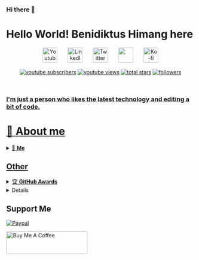 ### Hi there 👋

# Hello World! Benidiktus Himang here
<!-- Social badges section -->
<p align="center">
  <a href="https://www.youtube.com/channel/UCX8aSUkYR0tAW3md1JFmhnQ?sub_confirmation=1"><img width="40px" alt="Youtube" title="Youtube" src="https://i.imgur.com/EbkurfK.png"/></a>
  &#8287;&#8287;&#8287;&#8287;&#8287;
  <a href="https://s.id/linkedin-himang"><img width="40px" alt="LinkedIn" title="LinkedIn" src="https://i.imgur.com/kt7S9SH.png"/></a>
  &#8287;&#8287;&#8287;&#8287;&#8287;
  <a href="https://x.com/himangmyid"><img width="40px" alt="Twitter" title="Twitter" src="https://i.imgur.com/7vCYMaG.png"/></a>
  &#8287;&#8287;&#8287;&#8287;&#8287;
  <a href="https://discord.gg/YdzJAaN3Xe" alt="Discord" title="Dev Pro Tips Discord Server"><img width="40px" src="https://i.imgur.com/ulRi4lR.png"/></a>
  &#8287;&#8287;&#8287;&#8287;&#8287;
  <a href="https://www.buymeacoffee.com/himang"><img width="40px" alt="Ko-fi" title="Buy me a coffee" src="https://i.imgur.com/hx4kKv7.png"/></a>
</p>

<!-- Social badges section -->
<!-- Badges with custom icons - https://github.com/DenverCoder1/custom-icon-badges -->
<!-- View counter - https://github.com/DenverCoder1/Simple-View-Counter -->
<p align="center">
  <a href="https://www.youtube.com/channel/UCX8aSUkYR0tAW3md1JFmhnQ?sub_confirmation=1">
    <img alt="youtube subscribers" title="Subscribe to my YouTube channel" src="https://freshidea.com/jonah/app/youtube-stats-badges/subscribers-badge.php"/></a>
  <a href="https://www.youtube.com/channel/UCX8aSUkYR0tAW3md1JFmhnQ?sub_confirmation=1">
    <img alt="youtube views" title="YouTube views" src="https://freshidea.com/jonah/app/youtube-stats-badges/view-count-badge.php"/></a> 
  <a href="https://github.com/himangmyid?tab=repositories&sort=stargazers">
    <img alt="total stars" title="Total stars on GitHub" src="https://custom-icon-badges.demolab.com/github/stars/himangmyid?color=55960c&style=for-the-badge&labelColor=488207&logo=star"/></a>
  <a href="https://github.com/himangmyid?tab=followers">
    <img alt="followers" title="Follow me on Github" src="https://custom-icon-badges.demolab.com/github/followers/himangmyid?color=236ad3&labelColor=1155ba&style=for-the-badge&logo=person-add&label=Follow&logoColor=white"/></a>
  <a href="https://github.com/himangmyid/">

</p>

<br/>

<!-- GitHub Star link 
<p align="center">
  <a href="https://stars.github.com/profiles/denvercoder1/">
    <img src="https://github.com/DenverCoder1/DenverCoder1/assets/20955511/ca15be3f-d00b-438e-91f6-fb5568c1f632" alt="GitHub Star 2023"/></a>
</p>
-->

### I'm just a person who likes the latest technology and editing a bit of code.

# 📖 About me

<details>
    <summary>🤴 <b>Me</b></summary><br/>

- there's actually nothing interesting about me
- What do you expect from me?
- Jika Anda suka klik bintang, jika tidak, tutup tab layar Anda, terima kasih.




- Here are some ideas to get you started:

- 🔭 I'm currently working on a small project
- 🌱 I'm learning a new language
- 👯 I want to collaborate in a normal team
- 🤔 I'm looking for help to work together
- 💬 Ask me about whatever it is
- 📫 How to contact me: click email in profile
- 😄 Pronouns: himang
- ⚡ Fun fact: I like him, but he doesn't

</details>


## Other
<details>
    <summary>&#127942 <b>GitHub Awards</b></summary><br/>

![Github Trophy](https://github-profile-trophy.vercel.app/?username=himangmyid)

</details>

<details>
    <summary>&#9889 <b>GitHub Stats</b></summary><br/>

![Anurag's GitHub stats](https://github-readme-stats.vercel.app/api?username=himangmyid&show_icons=true&theme=tokyonight)
[![Top Langs](https://github-readme-stats.vercel.app/api/top-langs/?username=himangmyid&layout=compact&show_icons=true&theme=tokyonight)](https://github.com/anuraghazra/github-readme-stats)

</details>


## Support Me 

[<img alt="Paypal"  src="https://www.paypalobjects.com/digitalassets/c/website/logo/full-text/pp_fc_hl.svg" />](https://paypal.me/DogGhozt) 


<a href="https://www.buymeacoffee.com/himang" target="_blank"><img src="https://cdn.buymeacoffee.com/buttons/v2/default-yellow.png" alt="Buy Me A Coffee" style="height: 60px !important;width: 217px !important;" ></a>



